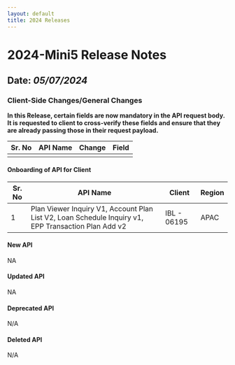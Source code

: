 ```yaml
---
layout: default
title: 2024 Releases
---
```


# 2024-Mini5 Release Notes

## Date: *05/07/2024*

### Client-Side Changes/General Changes


**In this Release, certain fields are now mandatory in the API request body.
It is requested to client to cross-verify these fields and ensure that they are already passing those in their request payload.**

| **Sr. No** | **API Name**                    | **Change**                                                | **Field**                              |
|------------|---------------------------------|-----------------------------------------------------------|----------------------------------------|
|            |                                 |                                                           |                                        |

#### Onboarding of API for Client
| **Sr. No** | **API Name**                    | **Client**                                                | **Region**                             |
|------------|---------------------------------|-----------------------------------------------------------|----------------------------------------|
|      1     |   Plan Viewer Inquiry V1, Account Plan List V2, Loan Schedule Inquiry v1, EPP Transaction Plan Add v2        |                     IBL - 06195                                      |      APAC                                  |


#### New API

NA

#### Updated API

NA


#### Deprecated API

N/A

#### Deleted API

N/A
